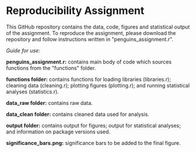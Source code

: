 # Reproducibility Assignment

This GitHub repository contains the data, code, figures and statistical output of the assignment. To reproduce the assignment, please download the repository and follow instructions written in "penguins_assignment.r".

_Guide for use:_

**penguins_assignment.r:** contains main body of code which sources functions from the "functions" folder.

**functions folder:** contains functions for loading libraries (libraries.r); cleaning data (cleaning.r); plotting figures (plotting.r); and running statistical analyses (statistics.r).

**data_raw folder:** contains raw data.

**data_clean folder:** contains cleaned data used for analysis.

**output folder:** contains output for figures; output for statistical analyses; and information on package versions used.

**significance_bars.png:** significance bars to be added to the final figure.



  

